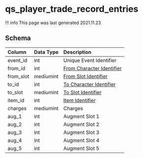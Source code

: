 # qs_player_trade_record_entries

!!! info
	This page was last generated 2021.11.23

## Schema

| Column | Data Type | Description |
| :--- | :--- | :--- |
| event_id | int | Unique Event Identifier |
| from_id | int | [From Character Identifier](../../schema/characters/character_data.md) |
| from_slot | mediumint | [From Slot Identifier](../../../../server/inventory/inventory-slots) |
| to_id | int | [To Character Identifier](../../schema/characters/character_data.md) |
| to_slot | mediumint | [To Slot Identifier](../../../../server/inventory/inventory-slots) |
| item_id | int | [Item Identifier](../../schema/items/items.md) |
| charges | mediumint | Charges |
| aug_1 | int | Augment Slot 1 |
| aug_2 | int | Augment Slot 2 |
| aug_3 | int | Augment Slot 3 |
| aug_4 | int | Augment Slot 4 |
| aug_5 | int | Augment Slot 5 |

